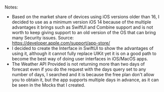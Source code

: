 Notes:
- Based on the market share of devices using iOS versions older than 16, I decided to use as a minimum version iOS 14 because of the multiple advantages it brings such as SwiftUI and Combine support and is not worth to keep giving support to an old version of the OS that can bring many Security issues. Source: https://developer.apple.com/support/app-store/
- I decided to create the Interface in SwiftUI to show the advantages of using it, although it cannot fully replace UIKit yet it is on a good path to become the best way of doing user interfaces in iOS/MacOS apps.
- The Weather API Provided is not returning more than two days of forecast even if you do the request with the days query set to any number of days, I searched and it is because the free plan don't allow you to obtain it, but the app supports multiple days in advance, as it can be seen in the Mocks that I created.